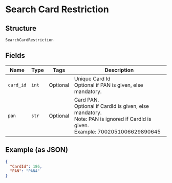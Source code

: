 
# Search Card Restriction

## Structure

`SearchCardRestriction`

## Fields

| Name | Type | Tags | Description |
|  --- | --- | --- | --- |
| `card_id` | `int` | Optional | Unique Card Id<br>Optional if PAN is given, else mandatory. |
| `pan` | `str` | Optional | Card PAN.<br>Optional if CardId is given, else mandatory.<br>Note: PAN is ignored if CardId is given.<br>Example: 7002051006629890645 |

## Example (as JSON)

```json
{
  "CardId": 186,
  "PAN": "PAN4"
}
```

